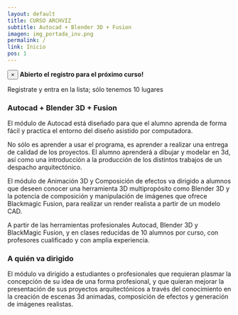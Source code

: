 ```yaml
---
layout: default
title: CURSO ARCHVIZ
subtitle: Autocad + Blender 3D + Fusion
imagen: img_portada_inv.png
permalink: /
link: Inicio
pos: 1
---
```

<div class="alert alert-success alert-dismissible text-center">
<button type="button" class="close" data-dismiss="alert" aria-label="Close"><span aria-hidden="true">&times;</span></button>
<strong>Abierto el registro para el próximo curso!</strong>
<p>Registrate y entra en la lista; sólo tenemos 10 lugares</p>
</div>

### Autocad + Blender 3D + Fusion

El módulo de Autocad está diseñado para que el alumno aprenda de forma fácil y practica el entorno del diseño asistido por computadora.

No sólo es aprender a usar el programa, es aprender a realizar una entrega de calidad de los proyectos. El alumno aprenderá a dibujar y modelar en 3d, así como una introducción a la producción de los distintos trabajos de un despacho arquitectónico.

El módulo de Animación 3D y Composición de efectos va dirigido a alumnos que deseen conocer una herramienta 3D multipropósito como Blender 3D y la potencia de composición y manipulación de imágenes que ofrece Blackmagic Fusion, para realizar un render realista a partir de un modelo CAD.

A partir de las herramientas profesionales Autocad, Blender 3D y BlackMagic Fusion, y en clases reducidas de 10 alumnos por curso, con profesores cualificado y con amplia experiencia.

### A quién va dirigido

El módulo va dirigido a estudiantes o profesionales que requieran plasmar la concepción de su idea de una forma profesional, y que quieran mejorar la presentación de sus proyectos arquitectónicos a través del conocimiento en la creación de escenas 3d animadas, composición de efectos y generación de imágenes realistas.